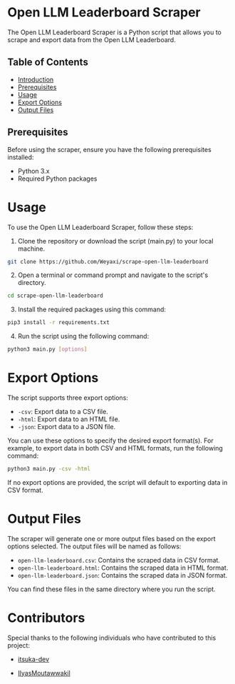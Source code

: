 # Open LLM Leaderboard Scraper

The Open LLM Leaderboard Scraper is a Python script that allows you to scrape and export data from the Open LLM Leaderboard.

## Table of Contents
- [Introduction](#open-llm-leaderboard-scraper)
- [Prerequisites](#prerequisites)
- [Usage](#usage)
- [Export Options](#export-options)
- [Output Files](#output-files)
  
## Prerequisites

Before using the scraper, ensure you have the following prerequisites installed:

- Python 3.x
- Required Python packages 


# Usage
To use the Open LLM Leaderboard Scraper, follow these steps:

1. Clone the repository or download the script (main.py) to your local machine.
   
```bash
git clone https://github.com/Weyaxi/scrape-open-llm-leaderboard
```
2. Open a terminal or command prompt and navigate to the script's directory.
```bash
cd scrape-open-llm-leaderboard
```

3. Install the required packages using this command:

```bash
pip3 install -r requirements.txt
```

4. Run the script using the following command:

```bash
python3 main.py [options]
```

# Export Options

The script supports three export options:

- `-csv`: Export data to a CSV file.
- `-html`: Export data to an HTML file.
- `-json`: Export data to a JSON file.

You can use these options to specify the desired export format(s). For example, to export data in both CSV and HTML formats, run the following command:

```bash
python3 main.py -csv -html
```

If no export options are provided, the script will default to exporting data in CSV format.

# Output Files

The scraper will generate one or more output files based on the export options selected. The output files will be named as follows:

- `open-llm-leaderboard.csv`: Contains the scraped data in CSV format.
- `open-llm-leaderboard.html`: Contains the scraped data in HTML format.
- `open-llm-leaderboard.json`: Contains the scraped data in JSON format.

You can find these files in the same directory where you run the script.

# Contributors

Special thanks to the following individuals who have contributed to this project:

- [itsuka-dev](https://github.com/itsuka-dev)

- [IlyasMoutawwakil](https://github.com/IlyasMoutawwakil)
